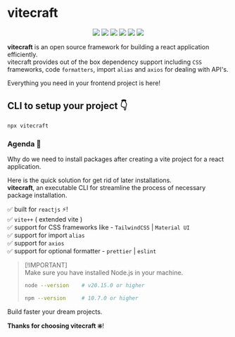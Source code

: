 # vitecraft

<div align="center">
<img src="https://img.shields.io/badge/node.js-v20.11.0-green?logo=node.js"/>
<img src="https://img.shields.io/badge/react.js-v19.0.0-blue?logo=react"/>
<img src="https://img.shields.io/badge/react router dom-v6.4.0-purple"/>
<img src="https://img.shields.io/badge/vite-v6.2.0-yellow?logo=vite"/>
<img src="https://img.shields.io/badge/Material UI-v7.0.0-darkblue?logo=mui"/>
<img src="https://img.shields.io/badge/Tailwind CSS-v4.0.9-lightseagreen?logo=tailwindcss"/>
</div>

**vitecraft** is an open source framework for building a react application efficiently.<br/>
vitecraft provides out of the box dependency support including `CSS` frameworks, code `formatters`, import `alias` and `axios` for dealing with API's.

Everything you need in your frontend project is here!

## CLI to setup your project 👇

```bash
npx vitecraft
```

### Agenda 🎯

Why do we need to install packages after creating a vite project for a react application.

Here is the quick solution for get rid of later installations.<br/>
**vitecraft**, an executable CLI for streamline the process of necessary package installation.

✅ built for `reactjs` ⚡!<br/>
✅ `vite++` ( extended vite )<br/>
✅ support for CSS frameworks like - `TailwindCSS` | `Material UI`<br/>
✅ support for import `alias`<br/>
✅ support for `axios`<br/>
✅ support for optional formatter - `prettier` | `eslint`

> [!IMPORTANT]\
> Make sure you have installed Node.js in your machine.
>
> ```bash
> node --version    # v20.15.0 or higher
>
> npm --version     # 10.7.0 or higher
> ```

Build faster your dream projects.

**Thanks for choosing vitecraft ❇️**!
